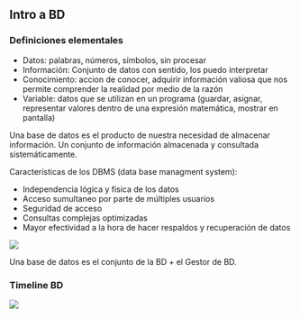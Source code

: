 ## Intro a BD
### Definiciones elementales
- Datos: palabras, números, símbolos, sin procesar
- Información: Conjunto de datos con sentido, los puedo interpretar
- Conocimiento: accion de conocer, adquirir información valiosa que nos permite comprender la realidad por medio de la razón
- Variable: datos que se utilizan en un programa (guardar, asignar, representar valores dentro de una expresión matemática, mostrar en pantalla)

Una base de datos es el producto de nuestra necesidad de almacenar información. Un conjunto de información almacenada y consultada sistemáticamente.

Características de los DBMS (data base managment system):

- Independencia lógica y física de los datos
- Acceso sumultaneo por parte de múltiples usuarios
- Seguridad de acceso
- Consultas complejas optimizadas
- Mayor efectividad a la hora de hacer respaldos y recuperación de datos

![](assets/ppt-2-adminbd.png)

Una base de datos es el conjunto de la BD + el Gestor de BD.

### Timeline BD
![](assets/ppt-3-adminbd.png)

